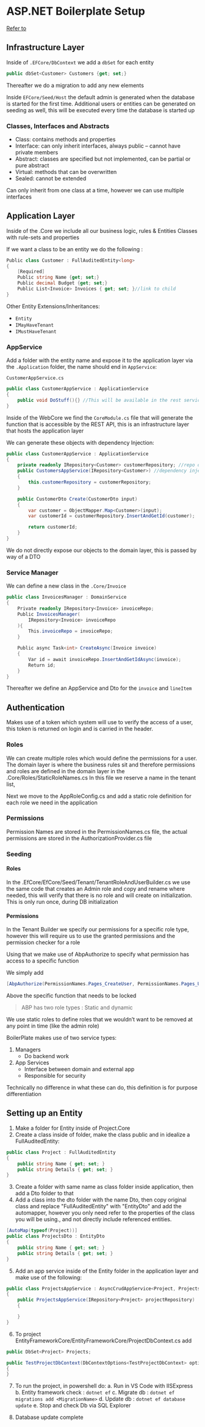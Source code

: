 # ASP.NET Boilerplate Setup

[Refer to](https://github.com/aodendaal/aspnetboilerplate-core-ng)

## Infrastructure Layer

Inside of `.EFCore/DbContext` we add a `dbSet` for each entity

```cs
public dbSet<Customer> Customers {get; set;}
```

Thereafter we do a migration to add any new elements

Inside `EFCore/Seed/Host` the default admin is generated when the database is started for the first time. Additional users or entities can be generated on seeding as well, this will be executed every time the database is started up

### Classes, Interfaces and Abstracts

- Class: contains methods and properties
- Interface: can only inherit interfaces, always public – cannot have private members
- Abstract: classes are specified but not implemented, can be partial or pure abstract
- Virtual: methods that can be overwritten
- Sealed: cannot be extended

Can only inherit from one class at a time, however we can use multiple interfaces

## Application Layer

Inside of the .Core we include all our business logic, rules & Entities
Classes with rule-sets and properties

If we want a class to be an entity we do the following :

```cs
Public class Customer : FullAuditedEntity<long>
{
    [Required]
    Public string Name {get; set;}
    Public decimal Budget {get; set;}
    Public List<Invoice> Invoices { get; set; }//link to child
}
```

Other Entity Extensions/Inheritances:

- `Entity`
- `IMayHaveTenant`
- `IMustHaveTenant`

### AppService

Add a folder with the entity name and expose it to the application layer via the `.Application` folder, the name should end in `AppService`:

`CustomerAppService.cs`

```cs
public class CustomerAppService : ApplicationService
{
	public void DoStuff(){} //This will be available in the rest service, in our case = swagger
}
```

Inside of the WebCore we find the `CoreModule.cs` file that will generate the function that is accessible by the REST API, this is an infrastructure layer that hosts the application layer

We can generate these objects with dependency Injection:

```cs
public class CustomerAppService : ApplicationService
{
	private readonly IRepository<Customer> customerRepository; //repo of customers
	public CustomersAppService(IRepository<Customer>) //dependency injection
	{
		this.customerRepository = customerRepository;
	}

	public CustomerDto Create(CustomerDto input)
	{
		var customer = ObjectMapper.Map<Customer>(input);
		var customerId = customerRepository.InsertAndGetId(customer);

		return customerId;
	}
}
```

We do not directly expose our objects to the domain layer, this is passed by way of a DTO

### Service Manager

We can define a new class in the `.Core/Invoice`

```cs
public class InvoicesManager : DomainService
{
	Private readonly IRepository<Invoice> invoiceRepo;
	Public InvoicesManager(
		IRepository<Invoice> invoiceRepo
	){
		This.invoiceRepo = invoiceRepo;
	}

	Public async Task<int> CreateAsync(Invoice invoice)
	{
		Var id = await invoiceRepo.InsertAndGetIdAsync(invoice);
		Return id;
	}
}
```

Thereafter we define an AppService and Dto for the `invoice` and `lineItem`

## Authentication

Makes use of a token which system will use to verify the access of a user, this token is returned on login and is carried in the header.

### Roles

We can create multiple roles which would define the permissions for a user. The domain layer is where the business rules sit and therefore permissions and roles are defined in the domain layer in the .Core/Roles/StaticRoleNames.cs In this file we reserve a name in the tenant list,

Next we move to the AppRoleConfig.cs and add a static role definition for each role we need in the application

### Permissions

Permission Names are stored in the PermissionNames.cs file, the actual permissions are stored in the AuthorizationProvider.cs file

### Seeding

#### Roles

In the .EfCore/EfCore/Seed/Tenant/TenantRoleAndUserBuilder.cs we use the same code that creates an Admin role and copy and rename where needed, this will verify that there is no role and will create on initialization. This is only run once, during DB initialization

#### Permissions

In the Tenant Builder we specify our permissions for a specific role type, however this will require us to use the granted permissions and the permission checker for a role

Using that we make use of AbpAuthorize to specify what permission has access to a specific function

We simply add

```cs
[AbpAuthorize(PermissionNames.Pages_CreateUser, PermissionNames.Pages_Update User,…....)]
```

Above the specific function that needs to be locked

> ABP has two role types : Static and dynamic

We use static roles to define roles that we wouldn’t want to be removed at any point in time (like the admin role)

BoilerPlate makes use of two service types:

1. Managers
   - Do backend work
2. App Services
   - Interface between domain and external app
   - Responsible for security

Technically no difference in what these can do, this definition is for purpose differentiation

## Setting up an Entity

1. Make a folder for Entity inside of Project.Core
2. Create a class inside of folder, make the class public and in idealize a FullAuditedEntity:

```cs
public class Project : FullAuditedEntity
{
    public string Name { get; set; }
    public string Details { get; set; }
}
```

3. Create a folder with same name as class folder inside application, then add a Dto folder to that
4. Add a class into the dto folder with the name <ClassName>Dto, then copy original class and replace "FullAuditedEntity" with "EntityDto" and add the automapper, however you only need refer to the properties of the class you will be using., and not directly include referenced entities.

```cs
[AutoMap(typeof(Project))]
public class ProjectsDto : EntityDto
{
    public string Name { get; set; }
    public string Details { get; set; }
}
```

5. Add an app service inside of the Entity folder in the application layer and make use of the following:

```cs
public class ProjectsAppService : AsyncCrudAppService<Project, ProjectsDto>
{
    public ProjectsAppService(IRepository<Project> projectRepository) : base(projectRepository)
    {

    }
}
```

6. To project EntityFrameworkCore/EntityFrameworkCore/ProjectDbContext.cs add

```cs
public DbSet<Project> Projects;

public TestProjectDbContext(DbContextOptions<TestProjectDbContext> options) : base(options)
{
}
```

7. To run the project, in powershell do:
   a. Run in VS Code with IISExpress
   b. Entity framework check : `dotnet ef`
   c. Migrate db : `dotnet ef migrations add <MigrationName>`
   d. Update db : `dotnet ef database update`
   e. Stop and check Db via SQL Explorer

8. Database update complete
